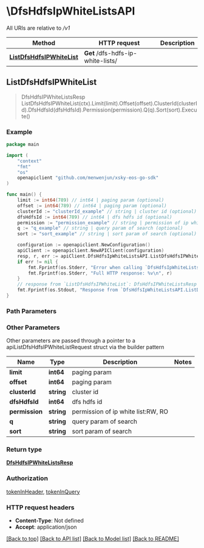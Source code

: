 # \DfsHdfsIpWhiteListsAPI

All URIs are relative to */v1*

Method | HTTP request | Description
------------- | ------------- | -------------
[**ListDfsHdfsIPWhiteList**](DfsHdfsIpWhiteListsAPI.md#ListDfsHdfsIPWhiteList) | **Get** /dfs-hdfs-ip-white-lists/ | 



## ListDfsHdfsIPWhiteList

> DfsHdfsIPWhiteListsResp ListDfsHdfsIPWhiteList(ctx).Limit(limit).Offset(offset).ClusterId(clusterId).DfsHdfsId(dfsHdfsId).Permission(permission).Q(q).Sort(sort).Execute()





### Example

```go
package main

import (
	"context"
	"fmt"
	"os"
	openapiclient "github.com/menwenjun/xsky-eos-go-sdk"
)

func main() {
	limit := int64(789) // int64 | paging param (optional)
	offset := int64(789) // int64 | paging param (optional)
	clusterId := "clusterId_example" // string | cluster id (optional)
	dfsHdfsId := int64(789) // int64 | dfs hdfs id (optional)
	permission := "permission_example" // string | permission of ip white list:RW, RO (optional)
	q := "q_example" // string | query param of search (optional)
	sort := "sort_example" // string | sort param of search (optional)

	configuration := openapiclient.NewConfiguration()
	apiClient := openapiclient.NewAPIClient(configuration)
	resp, r, err := apiClient.DfsHdfsIpWhiteListsAPI.ListDfsHdfsIPWhiteList(context.Background()).Limit(limit).Offset(offset).ClusterId(clusterId).DfsHdfsId(dfsHdfsId).Permission(permission).Q(q).Sort(sort).Execute()
	if err != nil {
		fmt.Fprintf(os.Stderr, "Error when calling `DfsHdfsIpWhiteListsAPI.ListDfsHdfsIPWhiteList``: %v\n", err)
		fmt.Fprintf(os.Stderr, "Full HTTP response: %v\n", r)
	}
	// response from `ListDfsHdfsIPWhiteList`: DfsHdfsIPWhiteListsResp
	fmt.Fprintf(os.Stdout, "Response from `DfsHdfsIpWhiteListsAPI.ListDfsHdfsIPWhiteList`: %v\n", resp)
}
```

### Path Parameters



### Other Parameters

Other parameters are passed through a pointer to a apiListDfsHdfsIPWhiteListRequest struct via the builder pattern


Name | Type | Description  | Notes
------------- | ------------- | ------------- | -------------
 **limit** | **int64** | paging param | 
 **offset** | **int64** | paging param | 
 **clusterId** | **string** | cluster id | 
 **dfsHdfsId** | **int64** | dfs hdfs id | 
 **permission** | **string** | permission of ip white list:RW, RO | 
 **q** | **string** | query param of search | 
 **sort** | **string** | sort param of search | 

### Return type

[**DfsHdfsIPWhiteListsResp**](DfsHdfsIPWhiteListsResp.md)

### Authorization

[tokenInHeader](../README.md#tokenInHeader), [tokenInQuery](../README.md#tokenInQuery)

### HTTP request headers

- **Content-Type**: Not defined
- **Accept**: application/json

[[Back to top]](#) [[Back to API list]](../README.md#documentation-for-api-endpoints)
[[Back to Model list]](../README.md#documentation-for-models)
[[Back to README]](../README.md)

